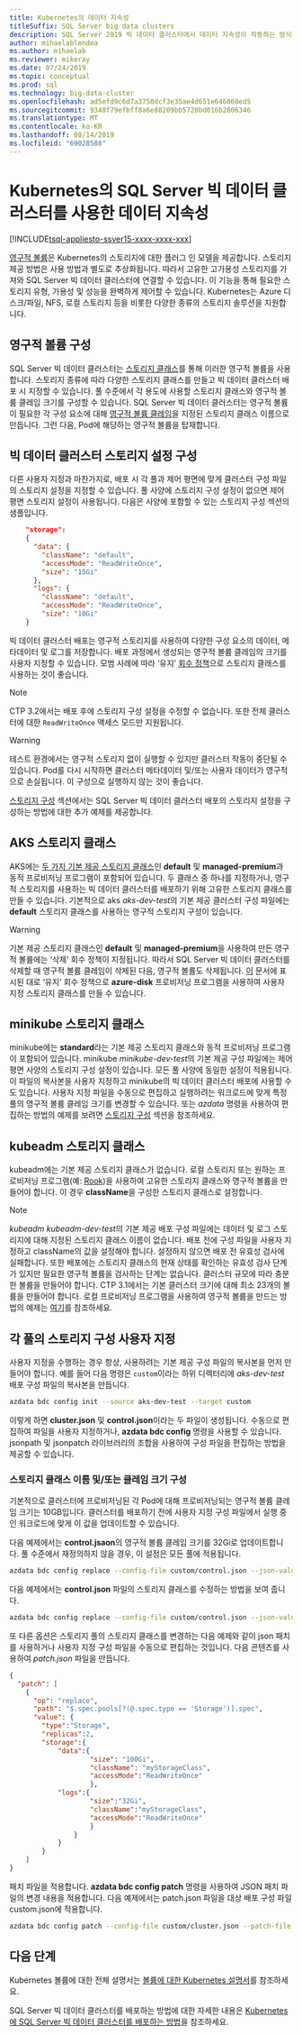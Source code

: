 ```yaml
---
title: Kubernetes의 데이터 지속성
titleSuffix: SQL Server big data clusters
description: SQL Server 2019 빅 데이터 클러스터에서 데이터 지속성이 작동하는 방식을 알아봅니다.
author: mihaelablendea
ms.author: mihaelab
ms.reviewer: mikeray
ms.date: 07/24/2019
ms.topic: conceptual
ms.prod: sql
ms.technology: big-data-cluster
ms.openlocfilehash: ad5efd9c6d7a3750dcf3e35ae4d651e646060ed5
ms.sourcegitcommit: 9348f79efbff8a6e88209bb5720bd016b2806346
ms.translationtype: MT
ms.contentlocale: ko-KR
ms.lasthandoff: 08/14/2019
ms.locfileid: "69028588"
---
```

# <a name="data-persistence-with-sql-server-big-data-cluster-on-kubernetes"></a>Kubernetes의 SQL Server 빅 데이터 클러스터를 사용한 데이터 지속성

[!INCLUDE[tsql-appliesto-ssver15-xxxx-xxxx-xxx](../includes/tsql-appliesto-ssver15-xxxx-xxxx-xxx.md)]

[영구적 볼륨](https://kubernetes.io/docs/concepts/storage/persistent-volumes/)은 Kubernetes의 스토리지에 대한 플러그 인 모델을 제공합니다. 스토리지 제공 방법은 사용 방법과 별도로 추상화됩니다. 따라서 고유한 고가용성 스토리지를 가져와 SQL Server 빅 데이터 클러스터에 연결할 수 있습니다. 이 기능을 통해 필요한 스토리지 유형, 가용성 및 성능을 완벽하게 제어할 수 있습니다. Kubernetes는 Azure 디스크/파일, NFS, 로컬 스토리지 등을 비롯한 다양한 종류의 스토리지 솔루션을 지원합니다.

## <a name="configure-persistent-volumes"></a>영구적 볼륨 구성

SQL Server 빅 데이터 클러스터는 [스토리지 클래스](https://kubernetes.io/docs/concepts/storage/storage-classes/)를 통해 이러한 영구적 볼륨을 사용합니다. 스토리지 종류에 따라 다양한 스토리지 클래스를 만들고 빅 데이터 클러스터 배포 시 지정할 수 있습니다. 풀 수준에서 각 용도에 사용할 스토리지 클래스와 영구적 볼륨 클레임 크기를 구성할 수 있습니다. SQL Server 빅 데이터 클러스터는 영구적 볼륨이 필요한 각 구성 요소에 대해 [영구적 볼륨 클레임](https://kubernetes.io/docs/concepts/storage/persistent-volumes/#persistentvolumeclaims)을 지정된 스토리지 클래스 이름으로 만듭니다. 그런 다음, Pod에 해당하는 영구적 볼륨을 탑재합니다. 

## <a name="configure-big-data-cluster-storage-settings"></a>빅 데이터 클러스터 스토리지 설정 구성

다른 사용자 지정과 마찬가지로, 배포 시 각 풀과 제어 평면에 맞게 클러스터 구성 파일의 스토리지 설정을 지정할 수 있습니다. 풀 사양에 스토리지 구성 설정이 없으면 제어 평면 스토리지 설정이 사용됩니다. 다음은 사양에 포함할 수 있는 스토리지 구성 섹션의 샘플입니다.

```json
    "storage": 
    {
      "data": {
        "className": "default",
        "accessMode": "ReadWriteOnce",
        "size": "15Gi"
      },
      "logs": {
        "className": "default",
        "accessMode": "ReadWriteOnce",
        "size": "10Gi"
    }
```

빅 데이터 클러스터 배포는 영구적 스토리지를 사용하여 다양한 구성 요소의 데이터, 메타데이터 및 로그를 저장합니다. 배포 과정에서 생성되는 영구적 볼륨 클레임의 크기를 사용자 지정할 수 있습니다. 모범 사례에 따라 ‘유지’ [회수 정책](https://kubernetes.io/docs/concepts/storage/storage-classes/#reclaim-policy)으로 스토리지 클래스를 사용하는 것이 좋습니다.

> [!NOTE]
> CTP 3.2에서는 배포 후에 스토리지 구성 설정을 수정할 수 없습니다. 또한 전체 클러스터에 대한 `ReadWriteOnce` 액세스 모드만 지원됩니다.

> [!WARNING]
> 테스트 환경에서는 영구적 스토리지 없이 실행할 수 있지만 클러스터 작동이 중단될 수 있습니다. Pod를 다시 시작하면 클러스터 메타데이터 및/또는 사용자 데이터가 영구적으로 손실됩니다. 이 구성으로 실행하지 않는 것이 좋습니다. 

[스토리지 구성](#config-samples) 섹션에서는 SQL Server 빅 데이터 클러스터 배포의 스토리지 설정을 구성하는 방법에 대한 추가 예제를 제공합니다.

## <a name="aks-storage-classes"></a>AKS 스토리지 클래스

AKS에는 [두 가지 기본 제공 스토리지 클래스](https://docs.microsoft.com/azure/aks/azure-disks-dynamic-pv)인 **default** 및 **managed-premium**과 동적 프로비저닝 프로그램이 포함되어 있습니다. 두 클래스 중 하나를 지정하거나, 영구적 스토리지를 사용하는 빅 데이터 클러스터를 배포하기 위해 고유한 스토리지 클래스를 만들 수 있습니다. 기본적으로 aks *aks-dev-test*의 기본 제공 클러스터 구성 파일에는 **default** 스토리지 클래스를 사용하는 영구적 스토리지 구성이 있습니다.

> [!WARNING]
> 기본 제공 스토리지 클래스인 **default** 및 **managed-premium**을 사용하여 만든 영구적 볼륨에는 ‘삭제’ 회수 정책이 지정됩니다. 따라서 SQL Server 빅 데이터 클러스터를 삭제할 때 영구적 볼륨 클레임이 삭제된 다음, 영구적 볼륨도 삭제됩니다. [이](https://docs.microsoft.com/azure/aks/concepts-storage#storage-classes) 문서에 표시된 대로 ‘유지’ 회수 정책으로 **azure-disk** 프로비저닝 프로그램을 사용하여 사용자 지정 스토리지 클래스를 만들 수 있습니다.


## <a name="minikube-storage-class"></a>minikube 스토리지 클래스

minikube에는 **standard**라는 기본 제공 스토리지 클래스와 동적 프로비저닝 프로그램이 포함되어 있습니다. minikube *minikube-dev-test*의 기본 제공 구성 파일에는 제어 평면 사양의 스토리지 구성 설정이 있습니다. 모든 풀 사양에 동일한 설정이 적용됩니다. 이 파일의 복사본을 사용자 지정하고 minikube의 빅 데이터 클러스터 배포에 사용할 수도 있습니다. 사용자 지정 파일을 수동으로 편집하고 실행하려는 워크로드에 맞게 특정 풀의 영구적 볼륨 클레임 크기를 변경할 수 있습니다. 또는 *azdata* 명령을 사용하여 편집하는 방법의 예제를 보려면 [스토리지 구성](#config-samples) 섹션을 참조하세요.

## <a name="kubeadm-storage-classes"></a>kubeadm 스토리지 클래스

kubeadm에는 기본 제공 스토리지 클래스가 없습니다. 로컬 스토리지 또는 원하는 프로비저닝 프로그램(예: [Rook](https://github.com/rook/rook))을 사용하여 고유한 스토리지 클래스와 영구적 볼륨을 만들어야 합니다. 이 경우 **className**을 구성한 스토리지 클래스로 설정합니다. 

> [!NOTE]
>  *kubeadm kubeadm-dev-test*의 기본 제공 배포 구성 파일에는 데이터 및 로그 스토리지에 대해 지정된 스토리지 클래스 이름이 없습니다. 배포 전에 구성 파일을 사용자 지정하고 className의 값을 설정해야 합니다. 설정하지 않으면 배포 전 유효성 검사에 실패합니다. 또한 배포에는 스토리지 클래스의 현재 상태를 확인하는 유효성 검사 단계가 있지만 필요한 영구적 볼륨을 검사하는 단계는 없습니다. 클러스터 규모에 따라 충분한 볼륨을 만들어야 합니다. CTP 3.1에서는 기본 클러스터 크기에 대해 최소 23개의 볼륨을 만들어야 합니다. 로컬 프로비저닝 프로그램을 사용하여 영구적 볼륨을 만드는 방법의 예제는 [여기](https://github.com/Microsoft/sql-server-samples/tree/master/samples/features/sql-big-data-cluster/deployment/kubeadm/ubuntu)를 참조하세요.


## <a name="customize-storage-configurations-for-each-pool"></a>각 풀의 스토리지 구성 사용자 지정

사용자 지정을 수행하는 경우 항상, 사용하려는 기본 제공 구성 파일의 복사본을 먼저 만들어야 합니다. 예를 들어 다음 명령은 `custom`이라는 하위 디렉터리에 *aks-dev-test* 배포 구성 파일의 복사본을 만듭니다.

```bash
azdata bdc config init --source aks-dev-test --target custom
```

이렇게 하면 **cluster.json** 및 **control.json**이라는 두 파일이 생성됩니다. 수동으로 편집하여 파일을 사용자 지정하거나, **azdata bdc config** 명령을 사용할 수 있습니다. jsonpath 및 jsonpatch 라이브러리의 조합을 사용하여 구성 파일을 편집하는 방법을 제공할 수 있습니다.


### <a id="config-samples"></a> 스토리지 클래스 이름 및/또는 클레임 크기 구성

기본적으로 클러스터에 프로비저닝된 각 Pod에 대해 프로비저닝되는 영구적 볼륨 클레임 크기는 10GB입니다. 클러스터를 배포하기 전에 사용자 지정 구성 파일에서 실행 중인 워크로드에 맞게 이 값을 업데이트할 수 있습니다.

다음 예제에서는 **control.jsaon**의 영구적 볼륨 클레임 크기를 32Gi로 업데이트합니다. 풀 수준에서 재정의하지 않을 경우, 이 설정은 모든 풀에 적용됩니다.

```bash
azdata bdc config replace --config-file custom/control.json --json-values "$.spec.storage.data.size=100Gi"
```

다음 예제에서는 **control.json** 파일의 스토리지 클래스를 수정하는 방법을 보여 줍니다.

```bash
azdata bdc config replace --config-file custom/control.json --json-values "$.spec.storage.data.className=<yourStorageClassName>"
```

또 다른 옵션은 스토리지 풀의 스토리지 클래스를 변경하는 다음 예제와 같이 json 패치를 사용하거나 사용자 지정 구성 파일을 수동으로 편집하는 것입니다. 다음 콘텐츠를 사용하여 *patch.json* 파일을 만듭니다.

```json
{
  "patch": [
    {
      "op": "replace",
      "path": "$.spec.pools[?(@.spec.type == 'Storage')].spec",
      "value": {
        "type":"Storage",
        "replicas":2,
        "storage":{
            "data":{
                    "size": "100Gi",
                    "className": "myStorageClass",
                    "accessMode":"ReadWriteOnce"
                    },
            "logs":{
                    "size":"32Gi",
                    "className":"myStorageClass",
                    "accessMode":"ReadWriteOnce"
                    }
                }
            }
        }
    ]
}
```

패치 파일을 적용합니다. **azdata bdc config patch** 명령을 사용하여 JSON 패치 파일의 변경 내용을 적용합니다. 다음 예제에서는 patch.json 파일을 대상 배포 구성 파일 custom.json에 적용합니다.

```bash
azdata bdc config patch --config-file custom/cluster.json --patch-file ./patch.json
```

## <a name="next-steps"></a>다음 단계

Kubernetes 볼륨에 대한 전체 설명서는 [볼륨에 대한 Kubernetes 설명서](https://kubernetes.io/docs/concepts/storage/volumes/)를 참조하세요.

SQL Server 빅 데이터 클러스터를 배포하는 방법에 대한 자세한 내용은 [Kubernetes에 SQL Server 빅 데이터 클러스터를 배포하는 방법](deployment-guidance.md)을 참조하세요.

